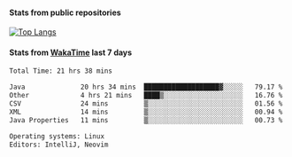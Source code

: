 #### Stats from public repositories

[![Top Langs](https://github-readme-stats.vercel.app/api/top-langs/?username=hyoghurt&layout=compact&exclude_repo=multiserver,docker_compose&langs_count=6)](https://github.com/anuraghazra/github-readme-stats)

#### Stats from [WakaTime](https://wakatime.com/@hyoghurt) last 7 days
<!--START_SECTION:waka-->

```txt
Total Time: 21 hrs 38 mins

Java              20 hrs 34 mins  ███████████████████▓░░░░░   79.17 %
Other             4 hrs 21 mins   ████▒░░░░░░░░░░░░░░░░░░░░   16.76 %
CSV               24 mins         ▒░░░░░░░░░░░░░░░░░░░░░░░░   01.56 %
XML               14 mins         ▒░░░░░░░░░░░░░░░░░░░░░░░░   00.94 %
Java Properties   11 mins         ▒░░░░░░░░░░░░░░░░░░░░░░░░   00.73 %

Operating systems: Linux
Editors: IntelliJ, Neovim
```

<!--END_SECTION:waka-->
